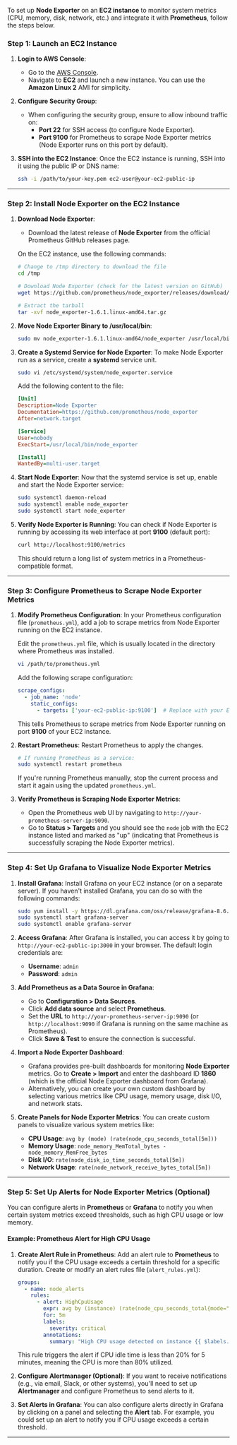 To set up **Node Exporter** on an **EC2 instance** to monitor system metrics (CPU, memory, disk, network, etc.) and integrate it with **Prometheus**, follow the steps below.

### **Step 1: Launch an EC2 Instance**

1. **Login to AWS Console**:
   - Go to the [AWS Console](https://aws.amazon.com/console/).
   - Navigate to **EC2** and launch a new instance. You can use the **Amazon Linux 2** AMI for simplicity.

2. **Configure Security Group**:
   - When configuring the security group, ensure to allow inbound traffic on:
     - **Port 22** for SSH access (to configure Node Exporter).
     - **Port 9100** for Prometheus to scrape Node Exporter metrics (Node Exporter runs on this port by default).

3. **SSH into the EC2 Instance**:
   Once the EC2 instance is running, SSH into it using the public IP or DNS name:

   ```bash
   ssh -i /path/to/your-key.pem ec2-user@your-ec2-public-ip
   ```

---

### **Step 2: Install Node Exporter on the EC2 Instance**

1. **Download Node Exporter**:
   - Download the latest release of **Node Exporter** from the official Prometheus GitHub releases page.

   On the EC2 instance, use the following commands:

   ```bash
   # Change to /tmp directory to download the file
   cd /tmp

   # Download Node Exporter (check for the latest version on GitHub)
   wget https://github.com/prometheus/node_exporter/releases/download/v1.6.1/node_exporter-1.6.1.linux-amd64.tar.gz

   # Extract the tarball
   tar -xvf node_exporter-1.6.1.linux-amd64.tar.gz
   ```

2. **Move Node Exporter Binary to /usr/local/bin**:

   ```bash
   sudo mv node_exporter-1.6.1.linux-amd64/node_exporter /usr/local/bin/
   ```

3. **Create a Systemd Service for Node Exporter**:
   To make Node Exporter run as a service, create a **systemd** service unit.

   ```bash
   sudo vi /etc/systemd/system/node_exporter.service
   ```

   Add the following content to the file:

   ```ini
   [Unit]
   Description=Node Exporter
   Documentation=https://github.com/prometheus/node_exporter
   After=network.target

   [Service]
   User=nobody
   ExecStart=/usr/local/bin/node_exporter

   [Install]
   WantedBy=multi-user.target
   ```

4. **Start Node Exporter**:
   Now that the systemd service is set up, enable and start the Node Exporter service:

   ```bash
   sudo systemctl daemon-reload
   sudo systemctl enable node_exporter
   sudo systemctl start node_exporter
   ```

5. **Verify Node Exporter is Running**:
   You can check if Node Exporter is running by accessing its web interface at port **9100** (default port):

   ```bash
   curl http://localhost:9100/metrics
   ```

   This should return a long list of system metrics in a Prometheus-compatible format.

---

### **Step 3: Configure Prometheus to Scrape Node Exporter Metrics**

1. **Modify Prometheus Configuration**:
   In your Prometheus configuration file (`prometheus.yml`), add a job to scrape metrics from Node Exporter running on the EC2 instance.

   Edit the `prometheus.yml` file, which is usually located in the directory where Prometheus was installed.

   ```bash
   vi /path/to/prometheus.yml
   ```

   Add the following scrape configuration:

   ```yaml
   scrape_configs:
     - job_name: 'node'
       static_configs:
         - targets: ['your-ec2-public-ip:9100']  # Replace with your EC2 public IP
   ```

   This tells Prometheus to scrape metrics from Node Exporter running on port **9100** of your EC2 instance.

2. **Restart Prometheus**:
   Restart Prometheus to apply the changes.

   ```bash
   # If running Prometheus as a service:
   sudo systemctl restart prometheus
   ```

   If you're running Prometheus manually, stop the current process and start it again using the updated `prometheus.yml`.

3. **Verify Prometheus is Scraping Node Exporter Metrics**:
   - Open the Prometheus web UI by navigating to `http://your-prometheus-server-ip:9090`.
   - Go to **Status > Targets** and you should see the `node` job with the EC2 instance listed and marked as "up" (indicating that Prometheus is successfully scraping the Node Exporter metrics).

---

### **Step 4: Set Up Grafana to Visualize Node Exporter Metrics**

1. **Install Grafana**:
   Install Grafana on your EC2 instance (or on a separate server). If you haven't installed Grafana, you can do so with the following commands:

   ```bash
   sudo yum install -y https://dl.grafana.com/oss/release/grafana-8.6.2-1.x86_64.rpm
   sudo systemctl start grafana-server
   sudo systemctl enable grafana-server
   ```

2. **Access Grafana**:
   After Grafana is installed, you can access it by going to `http://your-ec2-public-ip:3000` in your browser. The default login credentials are:
   - **Username**: `admin`
   - **Password**: `admin`

3. **Add Prometheus as a Data Source in Grafana**:
   - Go to **Configuration > Data Sources**.
   - Click **Add data source** and select **Prometheus**.
   - Set the **URL** to `http://your-prometheus-server-ip:9090` (or `http://localhost:9090` if Grafana is running on the same machine as Prometheus).
   - Click **Save & Test** to ensure the connection is successful.

4. **Import a Node Exporter Dashboard**:
   - Grafana provides pre-built dashboards for monitoring **Node Exporter** metrics. Go to **Create > Import** and enter the dashboard ID **1860** (which is the official Node Exporter dashboard from Grafana).
   - Alternatively, you can create your own custom dashboard by selecting various metrics like CPU usage, memory usage, disk I/O, and network stats.

5. **Create Panels for Node Exporter Metrics**:
   You can create custom panels to visualize various system metrics like:
   - **CPU Usage**: `avg by (mode) (rate(node_cpu_seconds_total[5m]))`
   - **Memory Usage**: `node_memory_MemTotal_bytes - node_memory_MemFree_bytes`
   - **Disk I/O**: `rate(node_disk_io_time_seconds_total[5m])`
   - **Network Usage**: `rate(node_network_receive_bytes_total[5m])`

---

### **Step 5: Set Up Alerts for Node Exporter Metrics (Optional)**

You can configure alerts in **Prometheus** or **Grafana** to notify you when certain system metrics exceed thresholds, such as high CPU usage or low memory.

#### Example: Prometheus Alert for High CPU Usage

1. **Create Alert Rule in Prometheus**:
   Add an alert rule to **Prometheus** to notify you if the CPU usage exceeds a certain threshold for a specific duration. Create or modify an alert rules file (`alert_rules.yml`):

   ```yaml
   groups:
     - name: node_alerts
       rules:
         - alert: HighCpuUsage
           expr: avg by (instance) (rate(node_cpu_seconds_total{mode="idle"}[5m])) < 0.2
           for: 5m
           labels:
             severity: critical
           annotations:
             summary: "High CPU usage detected on instance {{ $labels.instance }}"
   ```

   This rule triggers the alert if CPU idle time is less than 20% for 5 minutes, meaning the CPU is more than 80% utilized.

2. **Configure Alertmanager (Optional)**:
   If you want to receive notifications (e.g., via email, Slack, or other systems), you'll need to set up **Alertmanager** and configure Prometheus to send alerts to it.

3. **Set Alerts in Grafana**:
   You can also configure alerts directly in Grafana by clicking on a panel and selecting the **Alert** tab. For example, you could set up an alert to notify you if CPU usage exceeds a certain threshold.

---
